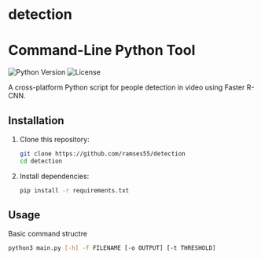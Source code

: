 # detection
# Command-Line Python Tool

![Python Version](https://img.shields.io/badge/python-3.11.2-blue.svg)
![License](https://img.shields.io/badge/license-MIT-green.svg)

A cross-platform Python script for people detection in video using Faster R-CNN.

## Installation

1. Clone this repository:
   ```bash
   git clone https://github.com/ramses55/detection
   cd detection
2. Install dependencies:
   ```bash
   pip install -r requirements.txt

## Usage


Basic command structre
```bash
python3 main.py [-h] -f FILENAME [-o OUTPUT] [-t THRESHOLD]





